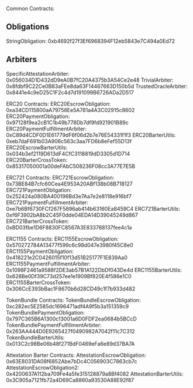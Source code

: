 Common Contracts:
  ## Obligations
  StringObligation: 0xb4692f27f3Ef6968394F12eb5843e7C494a0Ed72
  ## Arbiters
  SpecificAttestationArbiter: 0x056034D1D432dD9eA0B7fC20A4375b3A54Ce2e48
  TrivialArbiter: 0x8fdbf9C22Ce0B83aFEe8da63F14467663D150b5d
  TrustedOracleArbiter: 0x8441e4c9eD25C1F2c4d7d191099B6726ADa2D517

ERC20 Contracts:
  ERC20EscrowObligation: 0xa34CD115800aA79758Ee5A781a4A3C02915c8602
  ERC20PaymentObligation: 0x97128f9ea2cB1C1b49b778Db7df9fd921901B89c
  ERC20PaymentFulfillmentArbiter: 0xC89d4CDF0D1E61779dF6f06d2b7e76E54331f1f3
  ERC20BarterUtils: 0xeb7daF691b03A906c563c3aa7FD6b8eFef55D13f
  ERC20EscrowBarterUtils: 0x034b3ef2119D613dF4CfC3118819dD3305d1D714
  ERC20BarterCrossToken: 0x85317050001a00deFAbC508236F08cc3A77E7E5B

ERC721 Contracts:
  ERC721EscrowObligation: 0x73BE84B7cfc60Cea4E953A20ABf138b08B718127
  ERC721PaymentObligation: 0x252424a080BA400196Bd3e7Aa7e2e8118e916bf7
  ERC721PaymentFulfillmentArbiter: 0xe7b6Bf6730FCf267F5896ab414b63160Ea8459C4
  ERC721BarterUtils: 0xf6F3902bA8b2C45F0dde04EDA14D39045249d867
  ERC721BarterCrossToken: 0xBD03fbe1D6F8830FC8567A3E833768137fee4c1a

ERC1155 Contracts:
  ERC1155EscrowObligation: 0x570272784A13477f599c6c98d047e3980f45C8e0
  ERC1155PaymentObligation: 0x418221e2C0426015f10f13d51B25177F1E839Aa0
  ERC1155PaymentFulfillmentArbiter: 0x1098F2461a9588f2DE3ab57B1A122DbDf043De4d
  ERC1155BarterUtils: 0x628Be0Df39C73d257ee1e1909Bf820E4f586e1C0
  ERC1155BarterCrossToken: 0x306CcE393bBac1F8670b6d28CD49c1f7b933d482

TokenBundle Contracts:
  TokenBundleEscrowObligation: 0xc282ec5E2585dc1696471adf4A9f5b3a151359c9
  TokenBundlePaymentObligation: 0x797C365B6A1300c13001a6D0FDF2ea0684b5BCcD
  TokenBundlePaymentFulfillmentArbiter: 0x263AA444D0E9265427f0490982A7042f11c7C312
  TokenBundleBarterUtils: 0x013C2c98Be06b48f271BdF0469eFa6e89d37BA7A

Attestation Barter Contracts:
  AttestationEscrowObligation: 0x63E8031DA08f6852Abe7bDc4C056903C7863cb7c
  AttestationEscrowObligation2: 0x4200637A112ba709Fe4a5fe315128879a8Bf4082
  AttestationBarterUtils: 0x3C905a7121fb72a4D69Ca8860a93530A88E92f87
